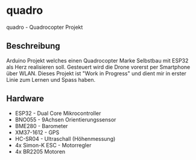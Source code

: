 # quadro
quadro - Quadrocopter Projekt

## Beschreibung
Arduino Projekt welches einen Quadrocopter Marke Selbstbau mit ESP32 als Herz realisieren soll.
Gesteuert wird die Drone vorerst per Smartphone über WLAN.
Dieses Projekt ist "Work in Progress" und dient mir in erster Linie zum Lernen und Spass haben.
 
## Hardware
* ESP32 - Dual Core Mikrocontroller
* BNO055 - 9Achsen Orientierungssensor
* BME280 - Barometer
* XM37-1612 - GPS
* HC-SR04 - Ultraschall (Höhenmessung)
* 4x Simon-K ESC - Motorregler
* 4x BR2205 Motoren

